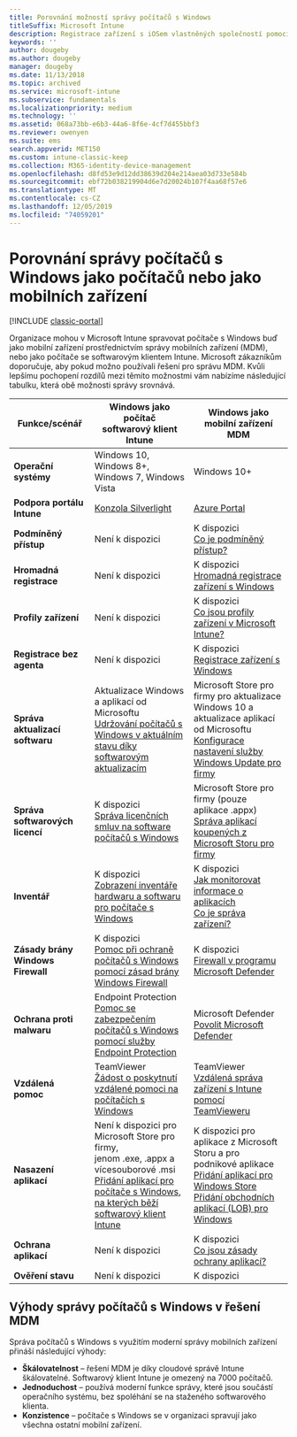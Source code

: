 ```yaml
---
title: Porovnání možností správy počítačů s Windows
titleSuffix: Microsoft Intune
description: Registrace zařízení s iOSem vlastněných společností pomocí Programu registrace zařízení Apple (DEP) nebo nástroje Apple Configurator
keywords: ''
author: dougeby
ms.author: dougeby
manager: dougeby
ms.date: 11/13/2018
ms.topic: archived
ms.service: microsoft-intune
ms.subservice: fundamentals
ms.localizationpriority: medium
ms.technology: ''
ms.assetid: 068a73bb-e6b3-44a6-8f6e-4cf7d455bbf3
ms.reviewer: owenyen
ms.suite: ems
search.appverid: MET150
ms.custom: intune-classic-keep
ms.collection: M365-identity-device-management
ms.openlocfilehash: d8fd53e9d12dd38639d204e214aea03d733e584b
ms.sourcegitcommit: ebf72b038219904d6e7d20024b107f4aa68f57e6
ms.translationtype: MT
ms.contentlocale: cs-CZ
ms.lasthandoff: 12/05/2019
ms.locfileid: "74059201"
---
```

# <a name="compare-managing-windows-pcs-as-computers-or-mobile-devices"></a>Porovnání správy počítačů s Windows jako počítačů nebo jako mobilních zařízení

[!INCLUDE [classic-portal](../includes/classic-portal.md)]

Organizace mohou v Microsoft Intune spravovat počítače s Windows buď jako mobilní zařízení prostřednictvím správy mobilních zařízení (MDM), nebo jako počítače se softwarovým klientem Intune.  Microsoft zákazníkům doporučuje, aby pokud možno používali řešení pro správu MDM. Kvůli lepšímu pochopení rozdílů mezi těmito možnostmi vám nabízíme následující tabulku, která obě možnosti správy srovnává.

|**Funkce/scénář** |**Windows jako počítač**<br>softwarový klient Intune | **Windows jako mobilní zařízení**<br>MDM |
|--------------|-------------------------------|-------------------------------|
|**Operační systémy** |Windows 10, Windows 8+, Windows 7, Windows Vista | Windows 10+ |
|**Podpora portálu Intune** |[Konzola Silverlight](https://manage.microsoft.com)|[Azure Portal](https://portal.azure.com) |
|**Podmíněný přístup**|Není k dispozici|K dispozici <br>[Co je podmíněný přístup?](../protect/conditional-access.md)|
|**Hromadná registrace**|Není k dispozici|K dispozici <br>[Hromadná registrace zařízení s Windows](../enrollment/windows-bulk-enroll.md)|
|**Profily zařízení**|Není k dispozici|K dispozici <br>[Co jsou profily zařízení v Microsoft Intune?](../configuration/device-profiles.md)|
|**Registrace bez agenta**|Není k dispozici |K dispozici<br>[Registrace zařízení s Windows](../enrollment/windows-enroll.md)|
|**Správa aktualizací softwaru**| Aktualizace Windows a aplikací od Microsoftu<br>[Udržování počítačů s Windows v aktuálním stavu díky softwarovým aktualizacím](../keep-windows-pcs-up-to-date-with-software-updates-in-microsoft-intune.md)|Microsoft Store pro firmy pro aktualizace Windows 10 a aktualizace aplikací od Microsoftu<br> [Konfigurace nastavení služby Windows Update pro firmy](../protect/windows-update-for-business-configure.md) |
|**Správa softwarových licencí**|K dispozici <br>[Správa licenčních smluv na software počítačů s Windows](../manage-license-agreements-for-windows-pc-software-in-microsoft-intune.md)|Microsoft Store pro firmy (pouze aplikace .appx)<br>[Správa aplikací koupených z Microsoft Storu pro firmy](../apps/windows-store-for-business.md)|
|**Inventář**|K dispozici <br>[Zobrazení inventáře hardwaru a softwaru pro počítače s Windows](view-hardware-and-software-inventory-for-windows-pcs-in-microsoft-intune.md)|K dispozici <br>[Jak monitorovat informace o aplikacích](../apps/apps-monitor.md)<br>[Co je správa zařízení?](../remote-actions/device-management.md)|
|**Zásady brány Windows Firewall**|K dispozici <br>[Pomoc při ochraně počítačů s Windows pomocí zásad brány Windows Firewall](../help-protect-windows-pcs-using-windows-firewall-policies-in-microsoft-intune.md) |K dispozici <br>[Firewall v programu Microsoft Defender](../protect/endpoint-protection-windows-10.md#microsoft-defender-firewall)|
|**Ochrana proti malwaru**|Endpoint Protection<br>[Pomoc se zabezpečením počítačů s Windows pomocí služby Endpoint Protection](../help-secure-windows-pcs-with-endpoint-protection-for-microsoft-intune.md)|Microsoft Defender<br>[Povolit Microsoft Defender](../protect/advanced-threat-protection.md)|
|**Vzdálená pomoc** |TeamViewer<br>[Žádost o poskytnutí vzdálené pomoci na počítačích s Windows](request-and-provide-remote-assistance-for-windows-pcs-in-microsoft-intune.md)|TeamViewer<br> [Vzdálená správa zařízení s Intune pomocí TeamVieweru](../remote-actions/teamviewer-support.md) |
|**Nasazení aplikací** | Není k dispozici pro Microsoft Store pro firmy,<br>jenom .exe, .appx a vícesouborové .msi<br>[Přidání aplikací pro počítače s Windows, na kterých běží softwarový klient Intune](add-apps-for-windows-pcs-in-microsoft-intune.md)|K dispozici pro aplikace z Microsoft Storu a pro podnikové aplikace<br>[Přidání aplikací pro Windows Store](../apps/store-apps-windows.md)<br>[Přidání obchodních aplikací (LOB) pro Windows](../apps/lob-apps-windows.md)|
|**Ochrana aplikací**|Není k dispozici|K dispozici <br>[Co jsou zásady ochrany aplikací?](../apps/app-protection-policy.md)|
|**Ověření stavu**|Není k dispozici|K dispozici|


## <a name="advantages-of-mdm-windows-pc-management"></a>Výhody správy počítačů s Windows v řešení MDM
Správa počítačů s Windows s využitím moderní správy mobilních zařízení přináší následující výhody:
- **Škálovatelnost** – řešení MDM je díky cloudové správě Intune škálovatelné. Softwarový klient Intune je omezený na 7000 počítačů.
- **Jednoduchost** – používá moderní funkce správy, které jsou součástí operačního systému, bez spoléhání se na staženého softwarového klienta.
- **Konzistence** – počítače s Windows se v organizaci spravují jako všechna ostatní mobilní zařízení.
<!-- - **Cloud optimization** - -->
